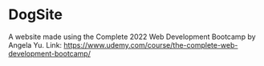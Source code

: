 # DogSite

A website made using the Complete 2022 Web Development Bootcamp by Angela Yu.
Link: https://www.udemy.com/course/the-complete-web-development-bootcamp/
